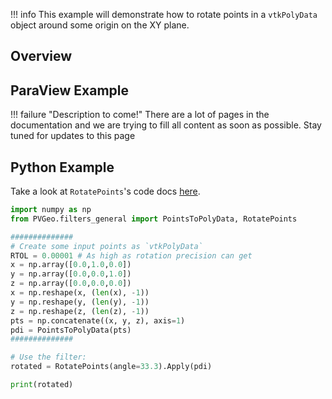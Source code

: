 !!! info
    This example will demonstrate how to rotate points in a `vtkPolyData` object around some origin on the XY plane.

## Overview


## ParaView Example

!!! failure "Description to come!"
    There are a lot of pages in the documentation and we are trying to fill all content as soon as possible. Stay tuned for updates to this page


<!--- TODO --->

## Python Example

Take a look at `RotatePoints`'s code docs [here](http://docs.pvgeo.org/en/latest/suites/General-Filters.html#PVGeo.filters_general.RotatePoints).

```py
import numpy as np
from PVGeo.filters_general import PointsToPolyData, RotatePoints

##############
# Create some input points as `vtkPolyData`
RTOL = 0.00001 # As high as rotation precision can get
x = np.array([0.0,1.0,0.0])
y = np.array([0.0,0.0,1.0])
z = np.array([0.0,0.0,0.0])
x = np.reshape(x, (len(x), -1))
y = np.reshape(y, (len(y), -1))
z = np.reshape(z, (len(z), -1))
pts = np.concatenate((x, y, z), axis=1)
pdi = PointsToPolyData(pts)
##############

# Use the filter:
rotated = RotatePoints(angle=33.3).Apply(pdi)

print(rotated)
```
